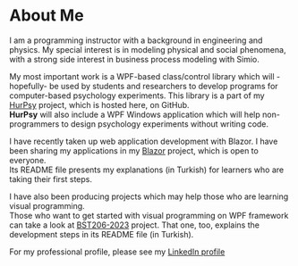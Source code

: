 # About Me
I am a programming instructor with a background in engineering and physics.
My special interest is in modeling physical and social phenomena,
with a strong side interest in business process modeling with Simio.

My most important work is a WPF-based class/control library
which will -hopefully- be used by students and researchers
to develop programs for computer-based psychology experiments.
This library is a part of my
<a href="https://github.com/freebelion/HurPsy">HurPsy</a>
project, which is hosted here, on GitHub.<br />
<b>HurPsy</b> will also include a WPF Windows application
which will help non-programmers to design psychology experiments
without writing code.

I have recently taken up web application development with Blazor.
I have been sharing my applications in my
<a href="https://github.com/freebelion/Blazor" class="inline">Blazor</a>
project, which is open to everyone.<br />
Its README file presents my explanations (in Turkish)
for learners who are taking their first steps.

I have also been producing projects which may help
those who are learning visual programming.<br />
Those who want to get started with visual programming
on WPF framework can take a look at
<a href="https://github.com/freebelion/BST206-2023" class="inline">BST206-2023</a>
project.
That one, too, explains the development steps in its README file (in Turkish).

For my professional profile, please see my
<a href="https://www.linkedin.com/in/h%C3%BCrol-aslan-4ba5ab62/">LinkedIn profile</a>
